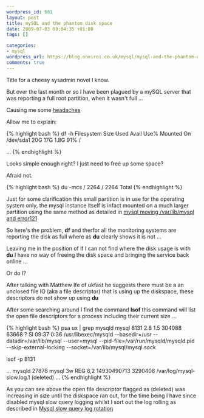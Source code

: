 ```yaml
--- 
wordpress_id: 681
layout: post
title: mySQL and the phantom disk space
date: 2009-07-03 09:04:35 +01:00
tags: []

categories: 
- mysql
wordpress_url: https://blog.oneiroi.co.uk/mysql/mysql-and-the-phantom-disk-space
comments: true
---
```

Title for a cheesy sysadmin novel I know.

But over the last month or so I have been plagued by a mySQL server that was reporting a full root partition, when it wasn't full ...

Causing me some <a href="https://twitter.com/Saiweb/status/2451146916">headaches</a> 

Allow me to explain:

{% highlight bash %}
df -h
Filesystem                     Size    Used    Avail   Use%   Mounted On
/dev/sda1                     20G   17G      1.8G    91%    /   

...
{% endhighlight %}

Looks simple enough right? I just need to free up some space?

Afraid not.

{% highlight bash %}
du -mcs /
2264 /
2264 Total
{% endhighlight %}

Just for some clarification this small partition is in use for the operating system only, the mysql instance itself is infact mounted on a much larger partition using the same method as detailed in <a href="https://blog.oneiroi.co.uk/hacking/mysql-moving-varlibmysql-and-error-121">mysql moving /var/lib/mysql and error121</a>

So here's the problem, <strong>df</strong> and therfor all the monitoring systems are reporting the disk as full where as <strong>du</strong> clearly shows it is not ... 

Leaving me in the position of if I can not find where the disk usage is with <strong>du</strong> I have no way of freeing the disk space and bringing the service back online ...

Or do I?

After talking with Matthew Ife of ukfast he suggests there must be a an unclosed file IO (aka a file descriptor) that is using up the diskspace, these descriptors do not show up using <strong>du</strong>

After some searching around I find the command <strong>lsof</strong> this command will list the open file descriptors for a process including their current size ...

{% highlight bash %}
psa ux | grep mysqld
mysql     8131  2.8  1.5 304088 63668 ?        Sl   09:37   0:36 /usr/libexec/mysqld --basedir=/usr --datadir=/var/lib/mysql --user=mysql --pid-file=/var/run/mysqld/mysqld.pid --skip-external-locking --socket=/var/lib/mysql/mysql.sock

lsof -p 8131

...
mysqld  27878 mysql    3w   REG                8,2 14930490713   3290408 /var/log/mysql-slow.log.1 (deleted)
...
{% endhighlight %}

As you can see above the open file descriptor flagged as (deleted) was increasing in size until the diskspace ran out, for the time being I have since disabled mysql slow query logging whilst I sort out the log rolling as described in <a href="https://blog.oneiroi.co.uk/mysql/mysql-slow-query-log-rotation">Mysql slow query log rotation</a>


